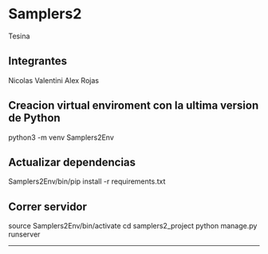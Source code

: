 # Samplers2
Tesina

## Integrantes
Nicolas Valentini
Alex Rojas

## Creacion virtual enviroment con la ultima version de Python
python3 -m venv Samplers2Env

## Actualizar dependencias
Samplers2Env/bin/pip install -r requirements.txt

## Correr servidor
source Samplers2Env/bin/activate
cd samplers2_project
python manage.py runserver

----
